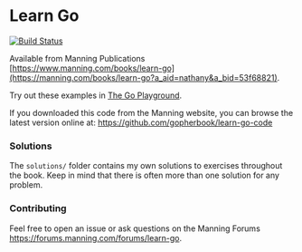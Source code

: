# Learn Go

[![Build Status](https://travis-ci.org/gopherbook/learn-go-code.svg?branch=master)](https://travis-ci.org/gopherbook/learn-go-code)

Available from Manning Publications [https://www.manning.com/books/learn-go](https://manning.com/books/learn-go?a_aid=nathany&a_bid=53f68821).

Try out these examples in [The Go Playground](https://play.golang.org/).

If you downloaded this code from the Manning website, you can browse the latest version online at: https://github.com/gopherbook/learn-go-code

### Solutions

The `solutions/` folder contains my own solutions to exercises throughout the book. Keep in mind that there is often more than one solution for any problem.

### Contributing

Feel free to open an issue or ask questions on the Manning Forums https://forums.manning.com/forums/learn-go.
